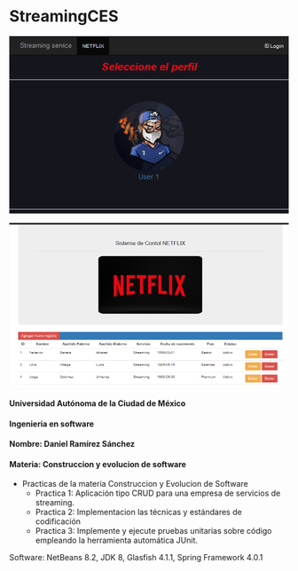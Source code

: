# StreamingCES

<center><img src="img/Captura.PNG" /></center>

![CRUD](img/Captura2.PNG)

#### Universidad Autónoma de la Ciudad de México

#### Ingenieria en software

#### Nombre: Daniel Ramírez Sánchez

#### Materia: Construccion y evolucion de software

- Practicas de la materia Construccion y Evolucion de Software
  - Practica 1: Aplicación tipo CRUD para una empresa de servicios de streaming.
  - Practica 2: Implementacion las técnicas y estándares de codificación
  - Practica 3: Implemente y ejecute pruebas unitarias sobre código empleando la herramienta automática JUnit.

Software: NetBeans 8.2, JDK 8, Glasfish 4.1.1, Spring Framework 4.0.1
